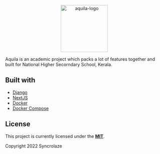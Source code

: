 <p align="center">
  <a href="https://github.com/syncrolaze" target="blank"><img src="https://dev-to-uploads.s3.amazonaws.com/uploads/articles/pdrwbeh8ct1fzk665ns7.png" height="150" alt="aquila-logo" /></a>
</p>

<!-- Badges -->
<!-- <p align="center">
  <a href="https://www.npmjs.com/~nestjscore" target="_blank"><img src="https://img.shields.io/npm/v/@nestjs/core.svg" alt="NPM Version" /></a>
</p>  -->

Aquila is an academic project which packs a lot of features together and built for National Higher Secorndary School, Kerala.

## Built with

- [Django](https://www.djangoproject.com/)
- [NextJS](https://nextjs.org/)
- [Docker](https://www.docker.com/)
- [Docker Compose](https://docs.docker.com/compose/)


## License

This project is currently licensed under the **[MIT](LICENSE)**.  

Copyright 2022 Syncrolaze